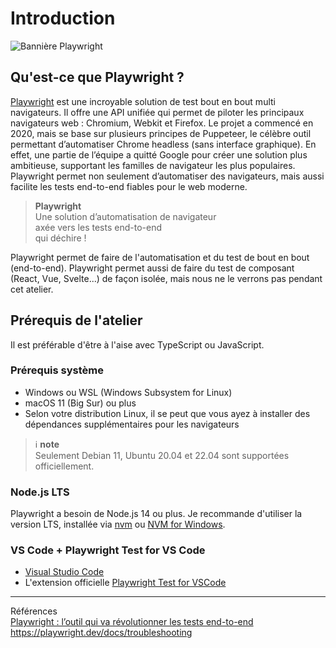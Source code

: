 # Introduction
![Bannière Playwright](https://repository-images.githubusercontent.com/221981891/8c5c6942-c91f-4df1-825f-4cf474056bd7)

## Qu'est-ce que Playwright ?
[Playwright](https://playwright.dev/) est une incroyable solution de test bout en bout multi navigateurs. Il offre une API unifiée qui permet de piloter les principaux navigateurs web : Chromium, Webkit et Firefox. Le projet a commencé en 2020, mais se base sur plusieurs principes de Puppeteer, le célèbre outil permettant d’automatiser Chrome headless (sans interface graphique). En effet, une partie de l’équipe a quitté Google pour créer une solution plus ambitieuse, supportant les familles de navigateur les plus populaires. Playwright permet non seulement d’automatiser des navigateurs, mais aussi facilite les tests end-to-end fiables pour le web moderne.

> **Playwright**  
> Une solution d’automatisation de navigateur  
> axée vers les tests end-to-end  
> qui déchire !

Playwright permet de faire de l'automatisation et du test de bout en bout (end-to-end). Playwright permet aussi de faire du test de composant (React, Vue, Svelte...) de façon isolée, mais nous ne le verrons pas pendant cet atelier.

## Prérequis de l'atelier
Il est préférable d'être à l'aise avec TypeScript ou JavaScript.

### Prérequis système
- Windows ou WSL (Windows Subsystem for Linux)
- macOS 11 (Big Sur) ou plus
- Selon votre distribution Linux, il se peut que vous ayez à installer des dépendances supplémentaires pour les navigateurs

> ℹ️ **note**  
> Seulement Debian 11, Ubuntu 20.04 et 22.04 sont supportées officiellement.

### Node.js LTS
Playwright a besoin de Node.js 14 ou plus. Je recommande d'utiliser la version LTS, installée via [nvm](https://github.com/nvm-sh/nvm) ou [NVM for Windows](https://github.com/coreybutler/nvm-windows).

### VS Code + Playwright Test for VS Code
- [Visual Studio Code](https://code.visualstudio.com/)
- L'extension officielle [Playwright Test for VSCode](https://marketplace.visualstudio.com/items?itemName=ms-playwright.playwright)

---
Références  
[Playwright : l’outil qui va révolutionner les tests end-to-end](https://medium.com/@jfgreffier/playwright-loutil-qui-va-r%C3%A9volutionner-les-tests-end-to-end-384ff7ebb22d)  
<https://playwright.dev/docs/troubleshooting>  
